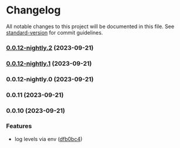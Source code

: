 # Changelog

All notable changes to this project will be documented in this file. See [standard-version](https://github.com/conventional-changelog/standard-version) for commit guidelines.

### [0.0.12-nightly.2](https://github.com/ImLunaHey/logger/compare/v0.0.12-nightly.1...v0.0.12-nightly.2) (2023-09-21)

### [0.0.12-nightly.1](https://github.com/ImLunaHey/logger/compare/v0.0.12-nightly.0...v0.0.12-nightly.1) (2023-09-21)

### 0.0.12-nightly.0 (2023-09-21)

### 0.0.11 (2023-09-21)

### 0.0.10 (2023-09-21)


### Features

* log levels via env ([dfb0bc4](https://github.com/ImLunaHey/logger/commit/dfb0bc4bf16fb27debe57c976e49104e6da59261))
